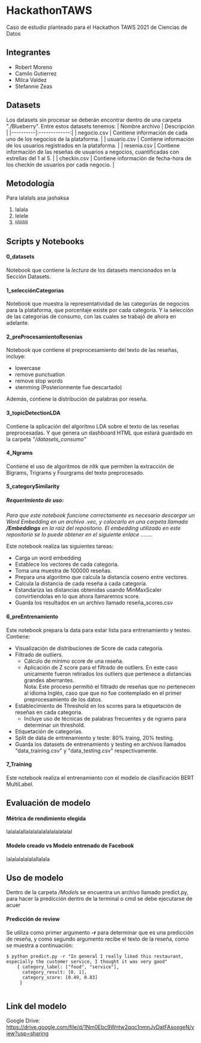 # HackathonTAWS
Caso de estudio planteado para el Hackathon TAWS 2021 de Ciencias de Datos

## Integrantes
* Robert Moreno  
* Camilo Gutierrez
* Milca Valdez
* Stefannie Zeas

## Datasets

Los datasets sin procesar se deberán encontrar dentro de una carpeta "./Blueberry". Entre estos datasets tenemos: 
| Nombre archivo   |      Descripción      |
|----------|:-------------:|
| negocio.csv | Contiene información de cada uno de los negocios de la plataforma. |
| usuario.csv | Contiene información de los usuarios registrados en la plataforma. |
| resenia.csv | Contiene información de las reseñas de usuarios a negocios, cuantificadas con estrellas del 1 al 5. |
| checkin.csv | Contiene información de fecha-hora de los checkin de usuarios por cada negocio. |

## Metodología
Para lalalals asa jashaksa
1. lalala
2. lelele
3. lilililili

## Scripts y Notebooks
#### 0_datasets
Notebook que contiene la *lectura* de los datasets mencionados en la Sección Datasets.

#### 1_selecciónCategorias
Notebook que muestra la representatividad de las categorías de negocios para la plataforma, que porcentaje existe por cada categoría. Y la selección de las categorías de consumo, con las cuales se trabajó de ahora en adelante.  

#### 2_preProcesamientoResenias
Notebook que contiene el preprocesamiento del texto de las reseñas, incluye:
* lowercase
* remove punctuation
* remove stop words
* stemming (Posteriormente fue descartado)  

Además, contiene la distribución de palabras por reseña. 

#### 3_topicDetectionLDA
Contiene la aplicación del algorítmo LDA sobre el texto de las reseñas preprocesadas. Y que genera un dashboard HTML que estará guardado en la carpeta *"/datasets_consumo"*

#### 4_Ngrams
Contiene el uso de algoritmos de nltk que permiten la extracción de Bigrams, Trigrams y Fourgrams del texto preprocesado. 

#### 5_categorySimilarity
##### Requerimiento de uso: 

*Para que este notebook funcione correctamente es necesario descargar un Word Embedding en un archivo .vec, y colocarlo en una carpeta llamada **/Embeddings** en la raiz del repositorio. El embedding utilizado en este repositorio se lo puede obtener en el siguiente enlace ........*  

Este notebook realiza las siguientes tareas:  
* Carga un word embedding
* Establece los vectores de cada categoría.
* Toma una muestra de 100000 reseñas. 
* Prepara una algoritmo que calcula la distancia coseno entre vectores. 
* Calcula la distancia de cada reseña a cada categoría.
* Estandariza las distancias obtenidas usando MinMaxScaler convirtiendolas en lo que ahora llamaremos score.
* Guarda los resultados en un archivo llamado reseña_scores.csv

#### 6_preEntrenamiento
Este notebook prepara la data para estar lista para entrenamiento y testeo. Contiene: 
* Visualización de distribuciones de Score de cada categoría. 
* Filtrado de outliers. 
    * Cálculo de mínimo score de una reseña. 
    * Aplicación de Z score para el filtrado de outliers. En este caso unicamente fueron retirados los outliers que pertenece a distancias grandes aberrantes.  
      Nota: Este proceso permitió el filtrado de reseñas que no pertenecen al idioma Inglés, caso que que no fue contemplado en el primer preprocesamiento de los datos.
* Establecimiento de Threshold en los scores para la etiquetación de reseñas en cada categoria. 
    * Incluye uso de técnicas de palabras frecuentes y de ngrams para determinar un threshold.
* Etiquetación de categorias.
* Split de data de entrenamiento y teste: 80% traing, 20% testing.
* Guarda los datasets de entrenamiento y testing en archivos llamados "data_training.csv" y "data_testing.csv" respectivamente. 

#### 7_Training
Este notebook realiza el entrenamiento con el modelo de clasificación BERT MultiLabel.

## Evaluación de modelo
#### Métrica de rendimiento elegida
lalalalallalalalalalalalalalalal


#### Modelo creado vs Modelo entrenado de Facebook
lalalalalalalallalala


## Uso de modelo
Dentro de la carpeta */Models* se encuentra un archivo llamado predict.py, para hacer la predicción dentro de la terminal o cmd se debe ejecutarse de acuer
#### Predicción de review
Se utiliza como primer argumento **-r** para determinar que es una predicción de reseña, y como segundo argumento recibe el texto de la reseña, como se muestra a continuación: 

```
$ python predict.py -r "In general I really liked this restaurant, especially the customer service, I thought it was very good"
    { category_label: ["food", "service"],
      category_result: [0, 1],
      category_score: [0.49, 0.83]
     }
    
```
## Link del modelo
Google Drive: https://drive.google.com/file/d/1Nm0Ebc9Wntw2qoc1nmnJvDatFAsoxgeN/view?usp=sharing
